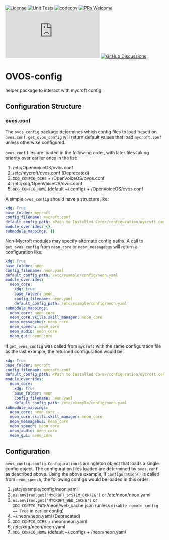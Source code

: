 [![License](https://img.shields.io/badge/License-Apache%202.0-blue.svg)](LICENSE.md) 
![Unit Tests](https://github.com/OpenVoiceOS/ovos-core/actions/workflows/unit_tests.yml/badge.svg)
[![codecov](https://codecov.io/gh/OpenVoiceOS/ovos-config/branch/dev/graph/badge.svg?token=CS7WJH4PO2)](https://codecov.io/gh/OpenVoiceOS/ovos-config)
[![PRs Welcome](https://img.shields.io/badge/PRs-welcome-brightgreen.svg)](http://makeapullrequest.com)
[![Chat](https://img.shields.io/matrix/openvoiceos-general:matrix.org)](https://matrix.to/#/#OpenVoiceOS-general:matrix.org)
[![GitHub Discussions](https://img.shields.io/github/discussions/OpenVoiceOS/OpenVoiceOS?label=OVOS%20Discussions)](https://github.com/OpenVoiceOS/OpenVoiceOS/discussions)

# OVOS-config

helper package to interact with mycroft config


## Configuration Structure

### ovos.conf
The `ovos_config` package determines which config files to load based on `ovos.conf`.
`get_ovos_config` will return default values that load `mycroft.conf` unless otherwise configured.

`ovos.conf` files are loaded in the following order, with later files taking priority over earlier ones in the list:
1. /etc/OpenVoiceOS/ovos.conf
2. /etc/mycroft/ovos.conf (Deprecated)
3. `XDG_CONFIG_DIRS` + /OpenVoiceOS/ovos.conf
3. /etc/xdg/OpenVoiceOS/ovos.conf
4. `XDG_CONFIG_HOME` (default ~/.config) + /OpenVoiceOS/ovos.conf

A simple `ovos_config` should have a structure like:

```yaml
xdg: True
base_folder: mycroft
config_filename: mycroft.conf
default_config_path: <Path to Installed Core>/configuration/mycroft.conf
module_overrides: {}
submodule_mappings: {}
```

Non-Mycroft modules may specify alternate config paths. A call to `get_ovos_config` from 
`neon_core` or `neon_messagebus` will return a configuration like:

```yaml
xdg: True
base_folder: neon
config_filename: neon.yaml
default_config_path: /etc/example/config/neon.yaml
module_overrides:
  neon_core:
    xdg: true
    base_folder: neon
    config_filename: neon.yaml
    default_config_path: /etc/example/config/neon.yaml
submodule_mappings:
  neon_core: neon_core
  neon_core.skills.skill_manager: neon_core
  neon_messagebus: neon_core
  neon_speech: neon_core
  neon_audio: neon_core
  neon_gui: neon_core
```

If `get_ovos_config` was called from `mycroft` with the same configuration file as the last example,
the returned configuration would be:

```yaml
xdg: True
base_folder: mycroft
config_filename: mycroft.conf
default_config_path: <Path to Installed Core>/configuration/mycroft.conf
module_overrides:
  neon_core:
    xdg: true
    base_folder: neon
    config_filename: neon.yaml
    default_config_path: /etc/example/config/neon.yaml
submodule_mappings:
  neon_core: neon_core
  neon_core.skills.skill_manager: neon_core
  neon_messagebus: neon_core
  neon_speech: neon_core
  neon_audio: neon_core
  neon_gui: neon_core
```

## Configuration
`ovos_config.config.Configuration` is a singleton object that loads a single config
object. The configuration files loaded are determined by `ovos.conf` as described above.
Using the above example, if `Configuration()` is called from `neon_speech`, the
following configs would be loaded in this order:

1. /etc/example/config/neon.yaml
2. `os.environ.get('MYCROFT_SYSTEM_CONFIG')` or /etc/neon/neon.yaml
3. `os.environ.get('MYCROFT_WEB_CACHE')` or `XDG_CONFIG_PATH`/neon/web_cache.json (unless `disable_remote_config == True` in earlier config)
4. ~/.neon/neon.yaml (Deprecated)
3. `XDG_CONFIG_DIRS` + /neon/neon.yaml
3. /etc/xdg/neon/neon.yaml
4. `XDG_CONFIG_HOME` (default ~/.config) + /neon/neon.yaml

